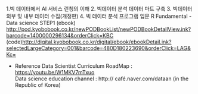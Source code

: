 1.빅 데이터에서 AI 서비스 런칭의 이해
2. 빅데이터 분석 데이터 마트 구축
3. 빅데이터 외부 및 내부 데이터 수집(개정판)
4. 빅 데이터 분석 프로그램 입문 R Fundamental - Data science STEP1
(ebook) http://pod.kyobobook.co.kr/newPODBookList/newPODBookDetailView.ink?barcode=1400000296134&orderClick=KBC
(code)http://digital.kyobobook.co.kr/digital/ebook/ebookDetail.ink?selectedLargeCategory=001&barcode=480D180223690&orderClick=LAG&Kc=


* Reference
Data Scientist Curriculum RoadMap   :    https://youtu.be/W1MKV7mTxuo   
Data science education channel   :    http:// café.naver.com/dataan  (in the Republic of Korea)



